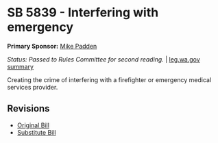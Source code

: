 # SB 5839 - Interfering with emergency
**Primary Sponsor:** [Mike Padden](/person/leg/mike.padden.md)

*Status: Passed to Rules Committee for second reading.* | [leg.wa.gov summary](https://app.leg.wa.gov/billsummary?BillNumber=5839&Year=2021)

Creating the crime of interfering with a firefighter or emergency medical services provider.

## Revisions
* [Original Bill](1/)
* [Substitute Bill](S/)